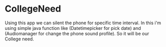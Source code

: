 # CollegeNeed
Using this app we can silent the phone for specific time interval.
In this i'm using simple java function like (Datetimepicker for pick date) and (Audiomanager for change the phone sound profile).
So it will be our College need.
